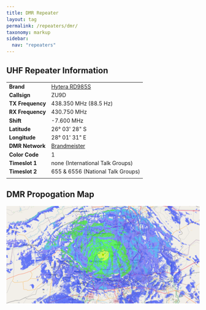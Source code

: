 ```yaml
---
title: DMR Repeater
layout: tag
permalink: /repeaters/dmr/
taxonomy: markup
sidebar:
  nav: "repeaters"
---
```


UHF  Repeater Information
---

| |   |
|---|---|
|__Brand__| <a href="https://hytera-europe.com/media/RD985_EN_003E_260620.pdf" target="_blank">Hytera RD985S</a> |
| __Callsign__ | ZU9D |
| __TX Frequency__ | 438.350 MHz (88.5 Hz) |
| __RX Frequency__ | 430.750 MHz |
| __Shift__ | -7.600 MHz |
| __Latitude__ | 26° 03' 28" S |
| __Longitude__ | 28° 01' 31" E |
| __DMR Network__ | <a href="https://brandmeister.network/?page=device&id=655002" target="_blank">Brandmeister</a> |
| __Color Code__ | 1 |
| __Timeslot 1__ | none (International Talk Groups) |
| __Timeslot 2__ | 655 & 6556 (National Talk Groups)|
|||

DMR Propogation Map
---
![Bryanston  Highsite](/assets/images/repeaters/dmr-propogation2.png)